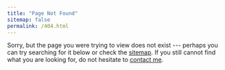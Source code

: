 ```yaml
---
title: "Page Not Found"
sitemap: false
permalink: /404.html
---
```


Sorry, but the page you were trying to view does not exist --- perhaps you can try searching for it below or check the <a href="http://www.antoinesoetewey.com/sitemap/">sitemap</a>. If you still cannot find what you are looking for, do not hesitate to <a href="http://www.antoinesoetewey.com/contact/">contact me</a>.

<script type="text/javascript">
  var GOOG_FIXURL_LANG = 'en';
  var GOOG_FIXURL_SITE = '{{ site.url }}'
</script>
<script type="text/javascript"
  src="//linkhelp.clients.google.com/tbproxy/lh/wm/fixurl.js">
</script>
